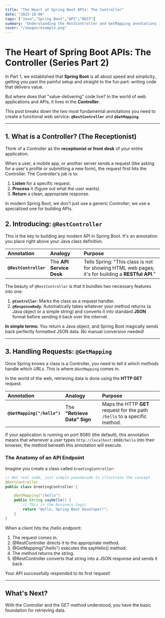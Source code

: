 ```yaml
---
title: "The Heart of Spring Boot APIs: The Controller"
date: "2025-10-08"
tags: ["Java","Spring Boot","API","REST"]
summary: "Understanding the RestController and GetMapping annotations in Spring Boot—the foundational elements for building modern REST APIs."
cover: "/images/example.png"
---
```


# The Heart of Spring Boot APIs: The Controller (Series Part 2)

In Part 1, we established that **Spring Boot** is all about speed and simplicity, getting you past the painful setup and straight to the fun part: writing code that delivers value.

But where does that "value-delivering" code live? In the world of web applications and APIs, it lives in the **Controller**.

This post breaks down the two most fundamental annotations you need to create a functional web service: **`@RestController`** and **`@GetMapping`**.

---

## 1. What is a Controller? (The Receptionist)

Think of a Controller as the **receptionist or front desk** of your entire application.

When a user, a mobile app, or another server sends a request (like asking for a user's profile or submitting a new form), the request first hits the Controller. The Controller's job is to:

1.  **Listen** for a specific request.
2.  **Process** it (figure out what the user wants).
3.  **Return** a clean, appropriate response.

In modern Spring Boot, we don't just use a generic Controller; we use a specialized one for building APIs.

## 2. Introducing: `@RestController`

This is the key to building any modern API in Spring Boot. It's an annotation you place right above your Java class definition.

| Annotation            | Analogy                  | Purpose                                                                                            |
|:----------------------|:-------------------------|:---------------------------------------------------------------------------------------------------|
| **`@RestController`** | The **API Service Desk** | Tells Spring: "This class is not for showing HTML web pages; it's for building a **RESTful API**." |

The beauty of `@RestController` is that it bundles two necessary features into one:
1.  **`@Controller`**: Marks the class as a request handler.
2.  **`@ResponseBody`**: Automatically takes whatever your method returns (a Java object or a simple string) and converts it into standard **JSON** format before sending it back over the internet.

**In simple terms:** You return a Java object, and Spring Boot magically sends back perfectly formatted JSON data. No manual conversion needed!

---

## 3. Handling Requests: `@GetMapping`

Once Spring knows a class is a Controller, you need to tell it which *methods* handle which *URLs*. This is where `@GetMapping` comes in.

In the world of the web, retrieving data is done using the **HTTP GET** request.

| Annotation                  | Analogy                      | Purpose                                                                   |
|:----------------------------|:-----------------------------|:--------------------------------------------------------------------------|
| **`@GetMapping("/hello")`** | The **"Retrieve Data" Sign** | Maps the HTTP **GET** request for the path `/hello` to a specific method. |

If your application is running on port 8080 (the default), this annotation means that whenever a user types `http://localhost:8080/hello` into their browser, the method beneath this annotation will execute.

### The Anatomy of an API Endpoint

Imagine you create a class called `GreetingController`:

```java
// Not real code, just simple pseudocode to illustrate the concept
@RestController
public class GreetingController {

    @GetMapping("/hello")
    public String sayHello() {
        // This is the business logic
        return "Hello, Spring Boot Developer!";
    }
}
```


When a client hits the /hello endpoint:

1. The request comes in.
2. @RestController directs it to the appropriate method.
3. @GetMapping("/hello") executes the sayHello() method.
4. The method returns the string.
5. @RestController converts that string into a JSON response and sends it back.

Your API successfully responded to its first request!

---

## What's Next?
With the Controller and the GET method understood, you have the basic foundation for retrieving data.